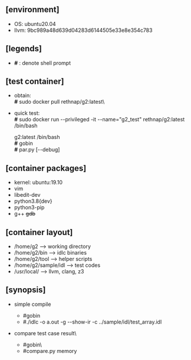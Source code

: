 ## [environment]
* OS: ubuntu20.04
* llvm: 9bc989a48d639d04283d6144505e33e8e354c783

## [legends]
* **#** : denote shell prompt
## [test container]
* obtain:\
    **#** sudo docker pull rethnap/g2:latest\
* quick test:\
    **#** sudo docker run --privileged -it --name="g2_test" rethnap/g2:latest /bin/bash

    g2:latest /bin/bash\
    **#** gobin\
    **#** par.py [--debug]<br/>

## [container packages]
* kernel: ubuntu:19.10
* vim
* libedit-dev
* python3.8{dev}
* python3-pip
* g++
~~gdb~~

## [container layout]
* /home/g2 --> working directory
* /home/g2/bin --> idlc binaries
* /home/g2/tool --> helper scripts
* /home/g2/sample/idl --> test codes
* /usr/local/  --> llvm, clang, z3

## [synopsis]

* simple compile
    * #gobin
    * #./idlc -o a.out -g --show-ir -c ../sample/idl/test_array.idl

* compare test case result\
    * #gobin\
    * #compare.py memory

